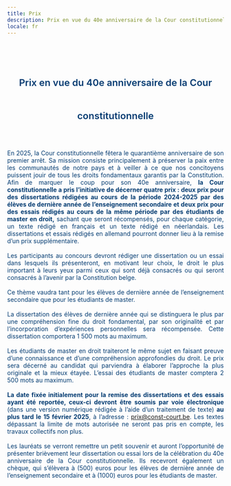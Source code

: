 ```yaml
---
title: Prix
description: Prix en vue du 40e anniversaire de la Cour constitutionnelle
locale: fr
---
```

<br><br>

<foto-component-prize
id="prize-content-img-court"
max-width="50%"
src="../../assets/img/prize/court-transparent.png"
alt="Prix en vue du 40e anniversaire de la Cour constitutionnelle"
link="">
</foto-component-prize>

<p id="prize-content-title">Prix en vue du 40e anniversaire de la Cour constitutionnelle</p>

<foto-component-prize
id="prize-content-img-deco"
max-width="60%"
src="../../assets/img/prize/deco-transparent.png"
alt="Prix en vue du 40e anniversaire de la Cour constitutionnelle"
link="">
</foto-component-prize>

<br>

<p class="prize-content-text prize-content-text-wide" id="prize-content-text-1">En 2025, la Cour constitutionnelle fêtera le quarantième anniversaire de son premier arrêt. Sa mission consiste principalement à préserver la paix entre les communautés de notre pays et à veiller à ce que nos concitoyens puissent jouir de tous les droits fondamentaux garantis par la Constitution. Afin de marquer le coup pour son 40e anniversaire, <b>la Cour constitutionnelle a pris l’initiative de décerner quatre prix : deux prix pour des dissertations rédigées au cours de la période 2024-2025 par des élèves de dernière année de l’enseignement secondaire et deux prix pour des essais rédigés au cours de la même période par des étudiants de master en droit,</b> sachant que seront récompensés, pour chaque catégorie, un texte rédigé en français et un texte rédigé en néerlandais. Les dissertations et essais rédigés en allemand pourront donner lieu à la remise d’un prix supplémentaire.</p>

<br>

<p class="prize-content-text prize-content-text-wide" id="prize-content-text-2">Les participants au concours devront rédiger une dissertation ou un essai dans lesquels ils présenteront, en motivant leur choix, le droit le plus important à leurs yeux parmi ceux qui sont déjà consacrés ou qui seront consacrés à l’avenir par la Constitution belge.</p>

<br>

<p class="prize-content-text prize-content-text-wide" id="prize-content-text-3">Ce thème vaudra tant pour les élèves de dernière année de l’enseignement secondaire que pour les étudiants de master.</p>

<br>

<p class="prize-content-text prize-content-text-wide" id="prize-content-text-4">La dissertation des élèves de dernière année qui se distinguera le plus par une compréhension fine du droit fondamental, par son originalité et par l’incorporation d’expériences personnelles sera récompensée. Cette dissertation comportera 1 500 mots au maximum.</p>

<br>

<p class="prize-content-text prize-content-text-wide" id="prize-content-text-5">Les étudiants de master en droit traiteront le même sujet en faisant preuve d’une connaissance et d’une compréhension approfondies du droit. Le prix sera décerné au candidat qui parviendra à élaborer l’approche la plus originale et la mieux étayée. L’essai des étudiants de master comptera 2 500 mots au maximum.</p>

<br>

<p class="prize-content-text prize-content-text-wide" id="prize-content-text-6"><b>La date fixée initialement pour la remise des dissertations et des essais ayant été reportée, ceux-ci devront être soumis par voie électronique</b> (dans une version numérique rédigée à l’aide d’un traitement de texte) <b>au plus tard le 15 février 2025</b>, à l’adresse : <a href="mailto:prix@const-court.be">prix@const-court.be</a>. Les textes dépassant la limite de mots autorisée ne seront pas pris en compte, les travaux collectifs non plus.</p>

<br>

<p class="prize-content-text prize-content-text-wide" id="prize-content-text-7">Les lauréats se verront remettre un petit souvenir et auront l’opportunité de présenter brièvement leur dissertation ou essai lors de la célébration du 40e anniversaire de la Cour constitutionnelle. Ils recevront également un chèque, qui s’élèvera à (500) euros pour les élèves de dernière année de l’enseignement secondaire et à (1000) euros pour les étudiants de master.</p>

<br>

<foto-component-prize
id="prize-content-img-deco"
max-width="60%"
src="../../assets/img/prize/deco-transparent.png"
alt="Prix en vue du 40e anniversaire de la Cour constitutionnelle"
link="">
</foto-component-prize>

<style scoped>

.v-main__wrap {
    /* background-color: blue; */
}

#prize-content-img-court {
    max-width: 50%; 
    margin: 10px auto;
}
#prize-content-img-flyer {
    max-width: 40%; 
    margin: 70px 25px 50px 70px; 
    float: left;
}
#prize-content-img-deco {
    max-width: 15%; 
    margin: 15px auto;
    opacity: .2;
}

#prize-content-title {
    display: block; 
    text-align: center; 
    line-height: 3.5; 
    font-size: 22px;
    font-weight: 600; 
    color: #043c72; 
}

.prize-content-text {
    display: block; 
    overflow: hidden; 
    text-align: justify; 
    color: #043c72; 
    margin: auto !important;
    margin-bottom: 0 !important;
}
.prize-content-text-wide {
    width: 75%; 
}
.prize-content-text-short {
    width: 40%; 
}

@media screen and (max-width: 1250px) {
    #prize-content-img-flyer {
        float: none;
        max-width: 65%; 
        margin: 25px 50px auto; 
    }
    .prize-content-text {
        width: 100%;
    }
}

</style>
